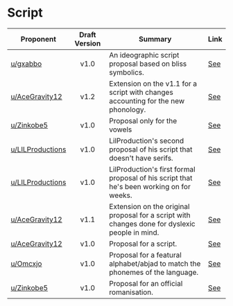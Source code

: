 # Script

| Proponent                                                   | Draft Version | Summary                                                                                        | Link                                                                                                                   |
| ----------------------------------------------------------- | :-----------: | ---------------------------------------------------------------------------------------------- | ---------------------------------------------------------------------------------------------------------------------- |
| [u/gxabbo](https://www.reddit.com/u/gxabbo)                 |     v1.0      | An ideographic script proposal based on bliss symbolics.                                       | [See](https://www.reddit.com/r/EncapsulatedLanguage/comments/i5pv90/idea_for_a_modal_ideographic_script_call_for/)     |
| [u/AceGravity12](https://www.reddit.com/u/AceGravity12)     |     v1.2      | Extension on the v1.1 for a script with changes accounting for the new phonology.              | [See](https://www.reddit.com/r/EncapsulatedLanguage/comments/i1vv1s/potentiel_fteindly_alphabet_now_with_bad/)         |
| [u/Zinkobe5](https://www.reddit.com/u/Zinkobe5)             |     v1.0      | Proposal only for the vowels                                                                   | [See](https://www.reddit.com/r/EncapsulatedLanguage/comments/i18aba/vowel_proposal_very_fteindly/)                     |
| [u/LILProductions](https://www.reddit.com/u/LILProductions) |     v1.0      | LilProduction's second proposal of his script that doesn't have serifs.                        | [See](https://www.reddit.com/r/EncapsulatedLanguage/comments/i0le43/ive_made_a_dyslexia_fteindly_nonserif_version_of/) |
| [u/LILProductions](https://www.reddit.com/u/LILProductions) |     v1.0      | LilProduction's first formal proposal of his script that he's been working on for weeks.       | [See](https://www.reddit.com/r/EncapsulatedLanguage/comments/i0k6cp/encapsulated_writing_system/)                      |
| [u/AceGravity12](https://www.reddit.com/u/AceGravity12)     |     v1.1      | Extension on the original proposal for a script with changes done for dyslexic people in mind. | [See](https://www.reddit.com/r/EncapsulatedLanguage/comments/i0bt2w/potential_hopefully_dyslexic_fteindly_alphabet/)   |
| [u/AceGravity12](https://www.reddit.com/u/AceGravity12)     |     v1.0      | Proposal for a script.                                                                         | [See](https://www.reddit.com/r/EncapsulatedLanguage/comments/hzgm5v/potential_alphabet/)                               |
| [u/Omcxjo](https://www.reddit.com/u/Omcxjo)                 |     v1.0      | Proposal for a featural alphabet/abjad to match the phonemes of the language.                  | [See](https://www.reddit.com/r/EncapsulatedLanguage/comments/hy2voy/native_featural_script_proposal/)                  |
| [u/Zinkobe5](https://www.reddit.com/u/Zinkobe5)             |     v1.0      | Proposal for an official romanisation.                                                         | [See](https://www.reddit.com/r/EncapsulatedLanguage/comments/hu8m8q/proposal_for_letters_in_the_latin_system/)         |

